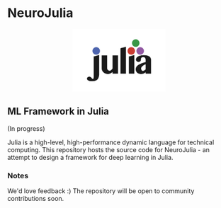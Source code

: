 # NeuroJulia

<a name="logo"/>
<div align="center">
<img src="docs/assets/julia-logo.png" alt="Julia Logo" width="210" height="142"></img>
</a>
</div>

## ML Framework in Julia

(In progress)

Julia is a high-level, high-performance dynamic language for technical
computing. This repository hosts the source code for NeuroJulia - an attempt 
to design a framework for deep learning in Julia.

### Notes

We'd love feedback :) 
The repository will be open to community contributions soon.
